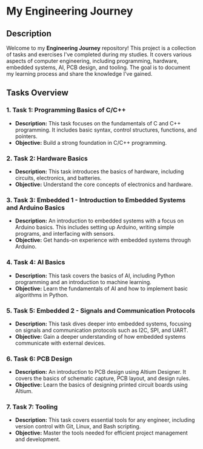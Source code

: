 # My Engineering Journey

## Description

Welcome to my **Engineering Journey** repository! This project is a collection of tasks and exercises I've completed during my studies. It covers various aspects of computer engineering, including programming, hardware, embedded systems, AI, PCB design, and tooling. The goal is to document my learning process and share the knowledge I've gained.

## Tasks Overview

### 1. **Task 1: Programming Basics of C/C++**

- **Description:** This task focuses on the fundamentals of C and C++ programming. It includes basic syntax, control structures, functions, and pointers.
- **Objective:** Build a strong foundation in C/C++ programming.

### 2. **Task 2: Hardware Basics**

- **Description:** This task introduces the basics of hardware, including circuits, electronics, and batteries.
- **Objective:** Understand the core concepts of electronics and hardware.

### 3. **Task 3: Embedded 1 - Introduction to Embedded Systems and Arduino Basics**

- **Description:** An introduction to embedded systems with a focus on Arduino basics. This includes setting up Arduino, writing simple programs, and interfacing with sensors.
- **Objective:** Get hands-on experience with embedded systems through Arduino.

### 4. **Task 4: AI Basics**

- **Description:** This task covers the basics of AI, including Python programming and an introduction to machine learning.
- **Objective:** Learn the fundamentals of AI and how to implement basic algorithms in Python.

### 5. **Task 5: Embedded 2 - Signals and Communication Protocols**

- **Description:** This task dives deeper into embedded systems, focusing on signals and communication protocols such as I2C, SPI, and UART.
- **Objective:** Gain a deeper understanding of how embedded systems communicate with external devices.

### 6. **Task 6: PCB Design**

- **Description:** An introduction to PCB design using Altium Designer. It covers the basics of schematic capture, PCB layout, and design rules.
- **Objective:** Learn the basics of designing printed circuit boards using Altium.

### 7. **Task 7: Tooling**

- **Description:** This task covers essential tools for any engineer, including version control with Git, Linux, and Bash scripting.
- **Objective:** Master the tools needed for efficient project management and development.
